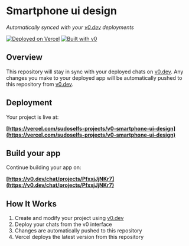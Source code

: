 # Smartphone ui design

*Automatically synced with your [v0.dev](https://v0.dev) deployments*

[![Deployed on Vercel](https://img.shields.io/badge/Deployed%20on-Vercel-black?style=for-the-badge&logo=vercel)](https://vercel.com/sudoselfs-projects/v0-smartphone-ui-design)
[![Built with v0](https://img.shields.io/badge/Built%20with-v0.dev-black?style=for-the-badge)](https://v0.dev/chat/projects/PfxxjJjNKr7)

## Overview

This repository will stay in sync with your deployed chats on [v0.dev](https://v0.dev).
Any changes you make to your deployed app will be automatically pushed to this repository from [v0.dev](https://v0.dev).

## Deployment

Your project is live at:

**[https://vercel.com/sudoselfs-projects/v0-smartphone-ui-design](https://vercel.com/sudoselfs-projects/v0-smartphone-ui-design)**

## Build your app

Continue building your app on:

**[https://v0.dev/chat/projects/PfxxjJjNKr7](https://v0.dev/chat/projects/PfxxjJjNKr7)**

## How It Works

1. Create and modify your project using [v0.dev](https://v0.dev)
2. Deploy your chats from the v0 interface
3. Changes are automatically pushed to this repository
4. Vercel deploys the latest version from this repository